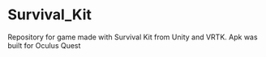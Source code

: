 # Survival_Kit
Repository for game made with Survival Kit from Unity and VRTK.
Apk was built for Oculus Quest
